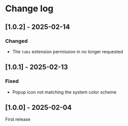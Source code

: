 # Change log

## [1.0.2] - 2025-02-14

### Changed

- The `tabs` extension permission in no longer requested

## [1.0.1] - 2025-02-13

### Fixed

- Popup icon not matching the system color scheme

## [1.0.0] - 2025-02-04

First release
